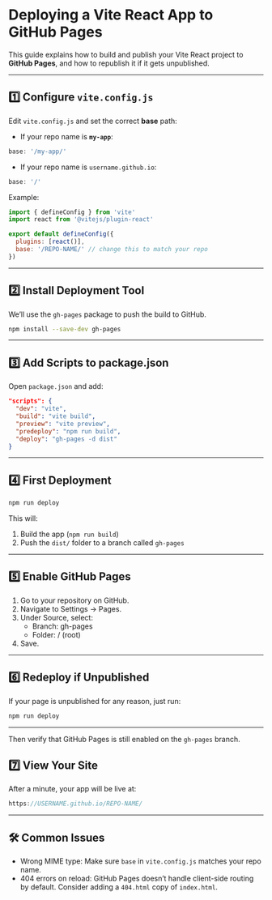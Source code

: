 # Deploying a Vite React App to GitHub Pages

This guide explains how to build and publish your Vite React project to **GitHub Pages**, and how to republish it if it gets unpublished.

---

## 1️⃣ Configure `vite.config.js`
Edit `vite.config.js` and set the correct **base** path:

- If your repo name is **`my-app`**:
```js
base: '/my-app/'
```

- If your repo name is `username.github.io`:
```js
base: '/'
```

Example:
```js
import { defineConfig } from 'vite'
import react from '@vitejs/plugin-react'

export default defineConfig({
  plugins: [react()],
  base: '/REPO-NAME/' // change this to match your repo
})
```

---

## 2️⃣ Install Deployment Tool

We’ll use the `gh-pages` package to push the build to GitHub.
```bash
npm install --save-dev gh-pages
```

---

## 3️⃣ Add Scripts to package.json
Open `package.json` and add:
```json
"scripts": {
  "dev": "vite",
  "build": "vite build",
  "preview": "vite preview",
  "predeploy": "npm run build",
  "deploy": "gh-pages -d dist"
}
```

---

## 4️⃣ First Deployment
```bash
npm run deploy
```
This will:
1. Build the app (`npm run build`)
2. Push the `dist/` folder to a branch called `gh-pages`

---

## 5️⃣ Enable GitHub Pages
1. Go to your repository on GitHub.
2. Navigate to Settings → Pages.
3. Under Source, select:
    - Branch: gh-pages
    - Folder: / (root)
4. Save.

---

## 6️⃣ Redeploy if Unpublished
If your page is unpublished for any reason, just run:
```bash
npm run deploy
```

---

Then verify that GitHub Pages is still enabled on the `gh-pages` branch.

## 7️⃣ View Your Site
After a minute, your app will be live at:
```cpp
https://USERNAME.github.io/REPO-NAME/
```

---

## 🛠 Common Issues
- Wrong MIME type: Make sure `base` in `vite.config.js` matches your repo name.
- 404 errors on reload: GitHub Pages doesn’t handle client-side routing by default. Consider adding a `404.html` copy of `index.html`.